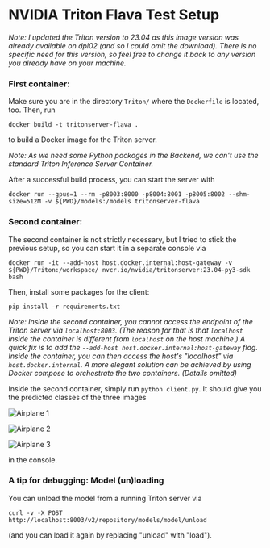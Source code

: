 
# NVIDIA Triton Flava Test Setup

*Note: I updated the Triton version to 23.04 as this image version was already available on dpl02 (and so I could omit the download). There is no specific need for this version, so feel free to change it back to any version you already have on your machine.*

### First container:
Make sure you are in the directory `Triton/` where the `Dockerfile` is located, too. Then, run
```
docker build -t tritonserver-flava . 
```
to build a Docker image for the Triton server. 

*Note: As we need some Python packages in the Backend, we can't use the standard Triton Inference Server Container.*

After a successful build process, you can start the server with
```
docker run --gpus=1 --rm -p8003:8000 -p8004:8001 -p8005:8002 --shm-size=512M -v ${PWD}/models:/models tritonserver-flava
```

### Second container:
The second container is not strictly necessary, but I tried to stick the previous setup, so you can start it in a separate console via
```
docker run -it --add-host host.docker.internal:host-gateway -v ${PWD}/Triton:/workspace/ nvcr.io/nvidia/tritonserver:23.04-py3-sdk bash
```
Then, install some packages for the client:
```
pip install -r requirements.txt
```

*Note: Inside the second container, you cannot access the endpoint of the Triton server via `localhost:8003`. (The reason for that is that `localhost` inside the container is different from `localhost` on the host machine.) A quick fix is to add the `--add-host host.docker.internal:host-gateway` flag. Inside the container, you can then access the host's "localhost" via `host.docker.internal`. A more elegant solution can be achieved by using Docker compose to orchestrate the two containers. (Details omitted)*

Inside the second container, simply run `python client.py`. It should give you the predicted classes of the three images 

![Airplane 1](https://external-content.duckduckgo.com/iu/?u=https%3A%2F%2Ftse1.mm.bing.net%2Fth%3Fid%3DOIP.Of5n8Mk257GxvWQAhgn5pAHaEM%26pid%3DApi&f=1&ipt=83a6d7af258db93aa13f9850ebe8ca711bb61b99729afb4ea546e340b720f59c&ipo=images)

![Airplane 2](https://external-content.duckduckgo.com/iu/?u=https%3A%2F%2Ftse1.mm.bing.net%2Fth%3Fid%3DOIP.c6bwfJFG5wWYxUj4tl1N7gHaE2%26pid%3DApi&f=1&ipt=23140604025fba006eab0078a36dddf291af6cc42dc0800fc186f2dba27ef419&ipo=images)

![Airplane 3](https://external-content.duckduckgo.com/iu/?u=https%3A%2F%2Ftse1.mm.bing.net%2Fth%3Fid%3DOIP.IA-C43FHXiXH5bKAlbmBhQHaEo%26pid%3DApi&f=1&ipt=741c858eff026dc10ebeb670c7403f66cb56ccc55a343517c449d0a10d056a0a&ipo=images)

in the console.

### A tip for debugging: Model (un)loading

You can unload the model from a running Triton server via 
```
curl -v -X POST http://localhost:8003/v2/repository/models/model/unload
```
(and you can load it again by replacing "unload" with "load").